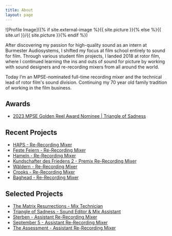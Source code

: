 ```yaml
---
title: About
layout: page
---
```

![Profile Image]({% if site.external-image %}{{ site.picture }}{% else %}{{ site.url }}/{{ site.picture }}{% endif %})

<p>After discovering my passion for high-quality sound as an intern at Burmester Audiosystems, I shifted my focus at film school entirely to sound for film. Through various student film projects, I landed 2018 at rotor film, where I continued learning the ins and outs of sound for picture by working with sound designers and re-recording mixers from all around the world.</p>

<p>Today I’m an MPSE-nominated full-time recording mixer and the technical lead of rotor film's sound division. Continuing my 70 year old family tradition of working in the film business.</p>


<h2>Awards</h2>

<ul>
	<li><a href="https://www.imdb.com/name/nm12276038/awards/?ref_=nm_awd">2023 MPSE Golden Reel Award Nominee | Triangle of Sadness</a></li>
</ul>


<h2>Recent Projects</h2>

<ul>
	<li><a href="https://www.imdb.com/title/tt14678976">HAPS - Re-Recording Mixer</a></li>
	<li><a href="https://www.crew-united.com/de/Feste-feiern-aka-Familienfedern-Kissenschlacht__333641.html">Feste Feiern - Re-Recording Mixer</a></li>
	<li><a href="https://www.imdb.com/title/tt29267609">Hameln - Re-Recording Mixer</a></li>
	<li><a href="https://www.crew-united.com/de/Kundschafter-des-Friedens-2__313959.html">Kundschafter des Friedens 2 - Premix Re-Recording Mixer</a></li>
	<li><a href="https://www.imdb.com/title/tt29465351">Wäldern - Re-Recording Mixer</a></li>
	<li><a href="https://www.imdb.com/title/tt27054614">Crooks - Re-Recording Mixer</a></li>
	<li><a href="https://www.imdb.com/title/tt14030816">Baghead - Re-Recording Mixer</a></li>
</ul>


<h2>Selected Projects</h2>

<ul>
	<li><a href="https://www.imdb.com/title/tt10838180">The Matrix Resurrections - Mix Technician</a></li>
	<li><a href="https://www.imdb.com/title/tt7322224">Triangle of Sadness - Sound Editor & Mix Assistant</a></li>
	<li><a href="https://www.imdb.com/title/tt27165281">Sterben - Assistant Re-Recording Mixer</a></li>
	<li><a href="https://www.imdb.com/title/tt28082769">September 5 - Assistant Re-Recording Mixer</a></li>
	<li><a href="https://www.imdb.com/title/tt32768323">The Assessment - Assistant Re-Recording Mixer</a></li>
</ul>
